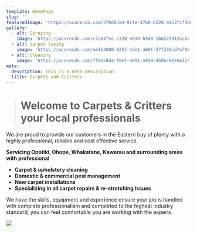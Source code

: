 ```yaml
---
template: HomePage
slug: ''
featuredImage: 'https://ucarecdn.com/370d93a4-91fe-47b8-b228-a953fcf36860/'
gallery:
  - alt: Spraying
    image: 'https://ucarecdn.com/c1e64fec-c320-4930-b508-160229d12ccb/'
  - alt: carpet laying
    image: 'https://ucarecdn.com/ae1b3880-825f-43e1-a00f-27f239cd7af9/'
  - alt: cleaning
    image: 'https://ucarecdn.com/7f0658da-f0ef-4e91-a928-d60bc9d7e612/'
meta:
  description: This is a meta description.
  title: Carpets and Critters
---
```

> # **Welcome to Carpets & Critters your local professionals**

We are proud to provide our customers in the Eastern bay of plenty with a highly professional, reliable and cost effective service.

**Servicing Opotiki, Ohope, Whakatane, Kawerau and surrounding areas with professional** 

* **Carpet & upholstery cleaning** 
* **Domestic & commercial pest management**
* **New carpet installations** 
* **Specializing in all carpet repairs & re-stretching issues**

We have the skills, equipment and experience ensure your job is handled with complete professionalism and completed to the highest industry standard, you can feel comfortable you are working with the experts.

![](https://ucarecdn.com/a9dec9a8-def1-420f-b818-85420a5bc4f0/)
